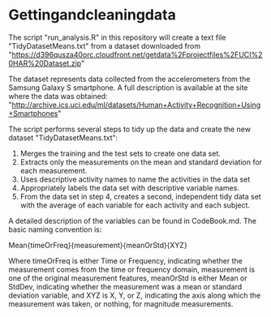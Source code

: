 # Gettingandcleaningdata

The script "run_analysis.R" in this repository will create a text file "TidyDatasetMeans.txt" from a dataset downloaded 
from "https://d396qusza40orc.cloudfront.net/getdata%2Fprojectfiles%2FUCI%20HAR%20Dataset.zip"

The dataset represents data collected from the accelerometers from the Samsung Galaxy S smartphone. 
A full description is available at the site where the data was obtained:
"http://archive.ics.uci.edu/ml/datasets/Human+Activity+Recognition+Using+Smartphones"

The script performs several steps to tidy up the data and create the new dataset "TidyDatasetMeans.txt":

1. Merges the training and the test sets to create one data set.
2. Extracts only the measurements on the mean and standard deviation for each measurement.
3. Uses descriptive activity names to name the activities in the data set
4. Appropriately labels the data set with descriptive variable names.
5. From the data set in step 4, creates a second, independent tidy data set with the average of each variable for each activity and each subject.


A detailed description of the variables can be found in CodeBook.md. The basic naming convention is:

Mean{timeOrFreq}{measurement}{meanOrStd}{XYZ}

Where timeOrFreq is either Time or Frequency, indicating whether the measurement comes from the time or frequency domain, 
measurement is one of the original measurement features, meanOrStd is either Mean or StdDev, indicating whether the measurement 
was a mean or standard deviation variable, and XYZ is X, Y, or Z, indicating the axis along which the measurement was taken, or nothing, 
for magnitude measurements.